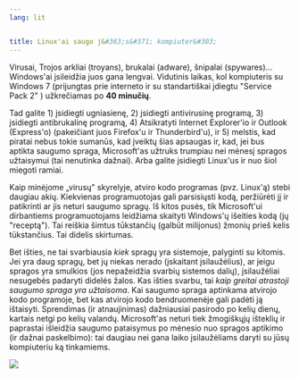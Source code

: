 ```yaml
---
lang: lit


title: Linux'ai saugo j&#363;s&#371; kompiuter&#303;
---
```


Virusai, Trojos arkliai (troyans), brukalai (adware), &#353;nipalai (spywares)... Windows'ai &#303;sileid&#382;ia 
juos gana lengvai. Vidutinis laikas, kol kompiuteris su Windows 7 (prijungtas prie interneto ir su standarti&#353;kai 
&#303;diegtu "Service Pack 2" ) u&#382;kre&#269;iamas po <b>40 minu&#269;i&#371;</b>.

Tad galite 1) &#303;sidiegti ugniasien&#281;, 2) &#303;sidiegti antivirusin&#281; program&#261;, 3) &#303;sidiegti 
antibrukalin&#281; program&#261;, 4) Atsikratyti Internet Explorer'io ir Outlook (Express'o) (pakei&#269;iant juos 
Firefox'u ir Thunderbird'u), ir 5) melstis, kad piratai nebus tokie suman&#363;s, kad &#303;veikt&#371; &#353;ias 
apsaugas ir, kad, jei bus aptikta saugumo spraga, Microsoft'as u&#382;truks trumpiau nei m&#279;nes&#303; spragos 
u&#382;taisymui (tai nenutinka da&#382;nai). Arba galite &#303;sidiegti Linux'us ir nuo &#353;iol miegoti ramiai.

Kaip min&#279;jome „virus&#371;" skyrelyje, atviro kodo programas (pvz. Linux'&#261;) stebi daugiau aki&#371;. 
Kiekvienas programuotojas gali parsisi&#371;sti kod&#261;, per&#382;i&#363;r&#279;ti j&#303; ir patikrinti ar jis 
neturi saugumo sprag&#371;. I&#353; kitos pus&#279;s, tik Microsoft'ui dirbantiems programuotojams leid&#382;iama 
skaityti Windows'&#371; i&#353;eities kod&#261; (j&#371; "recept&#261;"). Tai rei&#353;kia &#353;imtus 
t&#363;kstan&#269;i&#371; (galb&#363;t milijonus) &#382;moni&#371; prie&#353; kelis t&#363;kstan&#269;ius. Tai didelis 
skirtumas.


Bet i&#353;ties, ne tai svarbiausia <i>kiek</i> sprag&#371; yra sistemoje, palyginti su kitomis. Jei yra daug 
sprag&#371;, bet j&#371; niekas nerado (&#303;skaitant &#303;silau&#382;&#279;lius), ar jeigu spragos yra smulkios 
(jos nepa&#382;eid&#382;ia svarbi&#371; sistemos dali&#371;), &#303;silau&#382;&#279;liai nesugeb&#279;s padaryti 
didel&#279;s &#382;alos. Kas i&#353;ties svarbu, tai <i>kaip greitai atrastoji saugumo spraga yra u&#382;taisoma</i>. 
Kai saugumo spraga aptinkama atvirojo kodo programoje, bet kas atvirojo kodo bendruomen&#279;je gali pad&#279;ti 
j&#261; i&#353;taisyti. Sprendimas (ir atnaujinimas) da&#382;niausiai pasirodo po keli&#371; dien&#371;, kartais netgi 
po keli&#371; valand&#371;.
Microsoft'as neturi tiek &#382;mogi&#353;k&#371;j&#371; i&#353;tekli&#371; ir paprastai i&#353;leid&#382;ia saugumo 
pataisymus po m&#279;nesio nuo spragos aptikimo (ir da&#382;nai paskelbimo): tai daugiau nei gana laiko 
&#303;silau&#382;&#279;liams daryti su j&#363;s&#371; kompiuteriu k&#261; tinkamiems.

<img src="Images/security_thumb.png" />




